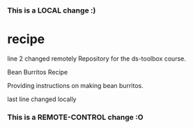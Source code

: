 ### This is a LOCAL change :)
# recipe
line 2 changed remotely
Repository for the ds-toolbox course.

Bean Burritos Recipe

Providing instructions on making bean burritos.

last line changed locally
### This is a REMOTE-CONTROL change :O
